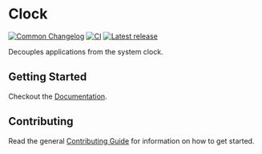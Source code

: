# Clock

[![Common Changelog](https://common-changelog.org/badge.svg)](https://common-changelog.org)
[![CI](https://github.com/athena-framework/athena/workflows/CI/badge.svg)](https://github.com/athena-framework/athena/actions/workflows/ci.yml)
[![Latest release](https://img.shields.io/github/release/athena-framework/clock.svg)](https://github.com/athena-framework/clock/releases)

Decouples applications from the system clock.

## Getting Started

Checkout the [Documentation](https://athenaframework.org/Clock).

## Contributing

Read the general [Contributing Guide](./CONTRIBUTING.md) for information on how to get started.
